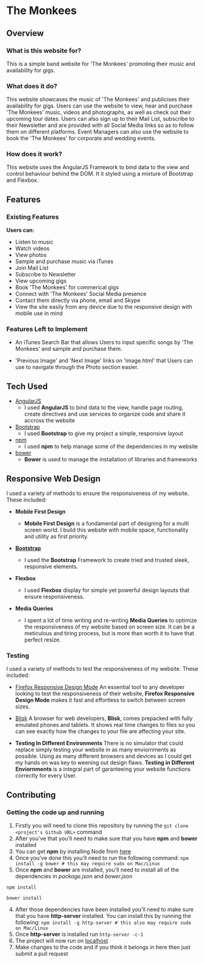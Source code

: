 # The Monkees

## Overview

### What is this website for?

This is a simple band website for 'The Monkees' promoting their music and availability for gigs.

### What does it do?

This website showcases the music of 'The Monkees' and publicises their availability for gigs. Users can use the website to view, hear and purchase 'The Monkees' music, videos and photographs, as well as check out their upcoming tour dates.
Users can also sign up to their Mail List, subscribe to their Newsletter and are provided with all Social Media links so as to follow them on different platforms. Event Managers can also use the website to book the 'The Monkees' for corporate and wedding events.

### How does it work?

This website uses the AngularJS Framework to bind data to the view and control behaviour behind the DOM. It it styled using a mixture of Bootstrap and Flexbox.

## Features

### Existing Features

**Users can:**
- Listen to music
- Watch videos
- View photos
- Sample and purchase music via iTunes
- Join Mail List
- Subscribe to Newsletter
- View upcoming gigs
- Book 'The Monkees' for commerical gigs
- Connect with 'The Monkees' Social Media presence
- Contact them directly via phone, email and Skype
- View the site easily from any device due to the responsive design with mobile use in mind

### Features Left to Implement

- An iTunes Search Bar that allows Users to input specific songs by 'The Monkees' and sample and purchase them.

- 'Previous Image' and 'Next Image' links on 'image.html' that Users can use to navigate through the Photo section easier.


## Tech Used

- [AngularJS](https://angularjs.org/)
    - I used **AngularJS** to bind data to the view, handle page routing, create directives and use services to organize code and share it accross the website
- [Bootstrap](http://getbootstrap.com/)
    - I used **Bootstrap** to give my project a simple, responsive layout
- [npm](https://www.npmjs.com/)
    - I used **npm** to help manage some of the dependencies in my website
- [bower](https://bower.io/)
    - **Bower** is used to manage the installation of libraries and frameworks

## Responsive Web Design

I used a variety of methods to ensure the responsiveness of my website. These included:
- **Mobile First Design**
    - **Mobile First Design** is a fundamental part of designing for a multi screen world. I build this website with mobile space, functionality and utility as first priority.

- [**Bootstrap**](http://getbootstrap.com/)
    - I used the **Bootstrap** Framework to create tried and trusted sleek, responsive elements.

- **Flexbox**
    - I used **Flexbox** display for simple yet powerful design layouts that ensure responsiveness.

- **Media Queries**
    - I spent a lot of time writing and re-writing **Media Queries** to optimize the responsiveness of my website based on screen size. It can be a meticulous and tiring process, but is more than worth it to have that perfect resize.

### Testing

I used a variety of methods to test the responsiveness of my website. These included:

- [Firefox Responsive Design Mode](https://developer.mozilla.org/en-US/docs/Tools/Responsive_Design_Mode)
An essential tool to any developer looking to test the responsiveness of their website, **Firefox Responsive Design Mode** makes it fast and effortless to switch between screen sizes.

- [Blisk](https://blisk.io/)
A browser for web developers, **Blisk**, comes prepacked with fully emulated phones and tablets. It shows real time changes to files so you can see exactly how the changes to your file are affecting your site.

- **Testing In Different Environments**
There is no simulator that could replace simply testing your website in as many enviornments as possible. Using as many different browsers and devices as I could get my hands on was key to weening out design flaws. **Testing in Different Enviornments** is a integral part of garanteeing your website functions correctly for every User.

## Contributing

### Getting the code up and running
1. Firstly you will need to clone this repository by running the ```git clone <project's Github URL>``` command
2. After you've that you'll need to make sure that you have **npm** and **bower** installed
  1. You can get **npm** by installing Node from [here](https://nodejs.org/en/)
  2. Once you've done this you'll need to run the following command:
     `npm install -g bower # this may require sudo on Mac/Linux`
3. Once **npm** and **bower** are installed, you'll need to install all of the dependencies in *package.json* and *bower.json*
  ```
  npm install

  bower install
  ```
4. After those dependencies have been installed you'll need to make sure that you have **http-server** installed. You can install this by running the following: ```npm install -g http-server # this also may require sudo on Mac/Linux```
5. Once **http-server** is installed run ```http-server -c-1```
6. The project will now run on [localhost](http://127.0.0.1:8080)
7. Make changes to the code and if you think it belongs in here then just submit a pull request

